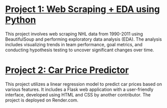 # [Project 1: Web Scraping + EDA using Python](https://github.com/pradyumna-burly/python-webscrape-eda-project)

This project involves web scraping NHL data from 1990-2011 using BeautifulSoup and performing exploratory data analysis (EDA). The analysis includes visualizing trends in team performance, goal metrics, and conducting hypothesis testing to uncover significant changes over time.

# [Project 2: Car Price Predictor](https://github.com/pradyumna-burly/car_price_predictor)

This project utilizes a linear regression model to predict car prices based on various features. It includes a Flask web application with a user-friendly interface, developed using HTML and CSS by another contributor. The project is deployed on Render.com.

